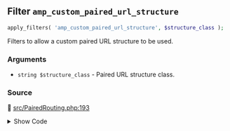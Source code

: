 ## Filter `amp_custom_paired_url_structure`

```php
apply_filters( 'amp_custom_paired_url_structure', $structure_class );
```

Filters to allow a custom paired URL structure to be used.

### Arguments

* `string $structure_class` - Paired URL structure class.

### Source

:link: [src/PairedRouting.php:193](/src/PairedRouting.php#L193)

<details>
<summary>Show Code</summary>

```php
$structure_class = apply_filters( 'amp_custom_paired_url_structure', null );
```

</details>

